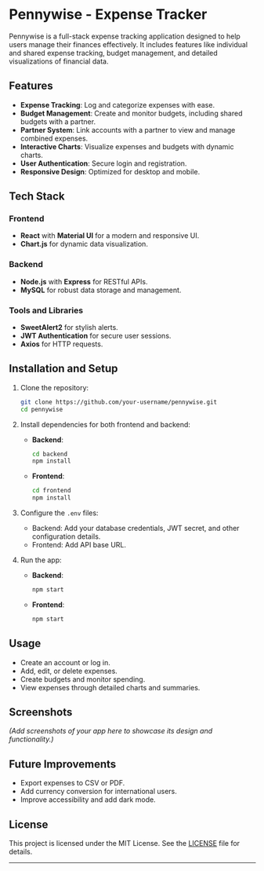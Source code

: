 # Pennywise - Expense Tracker

Pennywise is a full-stack expense tracking application designed to help users manage their finances effectively. It includes features like individual and shared expense tracking, budget management, and detailed visualizations of financial data.

## Features

- **Expense Tracking**: Log and categorize expenses with ease.
- **Budget Management**: Create and monitor budgets, including shared budgets with a partner.
- **Partner System**: Link accounts with a partner to view and manage combined expenses.
- **Interactive Charts**: Visualize expenses and budgets with dynamic charts.
- **User Authentication**: Secure login and registration.
- **Responsive Design**: Optimized for desktop and mobile.

## Tech Stack

### Frontend
- **React** with **Material UI** for a modern and responsive UI.
- **Chart.js** for dynamic data visualization.

### Backend
- **Node.js** with **Express** for RESTful APIs.
- **MySQL** for robust data storage and management.

### Tools and Libraries
- **SweetAlert2** for stylish alerts.
- **JWT Authentication** for secure user sessions.
- **Axios** for HTTP requests.

## Installation and Setup

1. Clone the repository:
   ```bash
   git clone https://github.com/your-username/pennywise.git
   cd pennywise
   ```

2. Install dependencies for both frontend and backend:
   - **Backend**:
     ```bash
     cd backend
     npm install
     ```
   - **Frontend**:
     ```bash
     cd frontend
     npm install
     ```

3. Configure the `.env` files:
   - Backend: Add your database credentials, JWT secret, and other configuration details.
   - Frontend: Add API base URL.

4. Run the app:
   - **Backend**:
     ```bash
     npm start
     ```
   - **Frontend**:
     ```bash
     npm start
     ```

## Usage

- Create an account or log in.
- Add, edit, or delete expenses.
- Create budgets and monitor spending.
- View expenses through detailed charts and summaries.

## Screenshots

*(Add screenshots of your app here to showcase its design and functionality.)*

## Future Improvements

- Export expenses to CSV or PDF.
- Add currency conversion for international users.
- Improve accessibility and add dark mode.

## License

This project is licensed under the MIT License. See the [LICENSE](LICENSE) file for details.

---